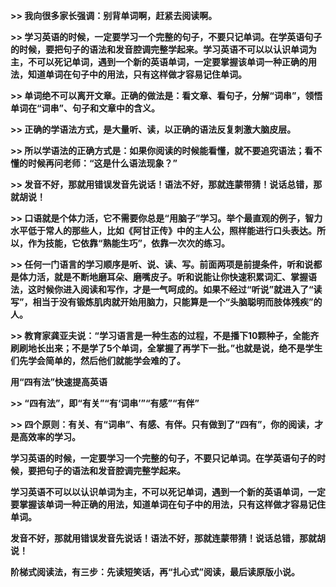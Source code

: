**>> 我向很多家长强调：别背单词啊，赶紧去阅读啊。**

**>> 学习英语的时候，一定要学习一个完整的句子，不要只记单词。在学英语句子的时候，要把句子的语法和发音腔调完整学起来。学习英语不可以以认识单词为主，不可以死记单词，遇到一个新的英语单词，一定要掌握该单词一种正确的用法，知道单词在句子中的用法，只有这样做才容易记住单词。**

**>> 单词绝不可以离开文章。正确的做法是：看文章、看句子，分解“词串”，领悟单词在“词串”、句子和文章中的含义。**

**>> 正确的学语法方式，是大量听、读，以正确的语法反复刺激大脑皮层。**

**>> 所以学语法的正确方式是：如果你阅读的时候能看懂，就不要追究语法；看不懂的时候再问老师：“这是什么语法现象？”**

**>> 发音不好，那就用错误发音先说话！语法不好，那就连蒙带猜！说话总错，那就胡说！**

**>> 口语就是个体力活，它不需要你总是“用脑子”学习。举个最直观的例子，智力水平低于常人的那些人，比如《阿甘正传》中的主人公，照样能进行口头表达。所以，作为技能，它依靠“熟能生巧”，依靠一次次的练习。**

**>> 任何一门语言的学习顺序是听、说、读、写。前面两项是前提条件，听和说都是体力活，就是不断地磨耳朵、磨嘴皮子。听和说能让你快速积累词汇、掌握语法，这时候你进入阅读和写作，才是一气呵成的。如果不经过“听说”就进入了“读写”，相当于没有锻炼肌肉就开始用脑力，只能算是一个“头脑聪明而肢体残疾”的人。**

**>> 教育家龚亚夫说：“学习语言是一种生态的过程，不是播下10颗种子，全能齐刷刷地长出来；不是学了5个单词，全掌握了再学下一批。”也就是说，绝不是学生们先学会简单的，然后他们就能学会难的了。**

**用“四有法”快速提高英语**

**>> “四有法”，即“有关”“有‘词串’”“有感”“有伴”**

**>> 四个原则：有关、有“词串”、有感、有伴。只有做到了“四有”，你的阅读，才是高效率的学习。**

**学习英语的时候，一定要学习一个完整的句子，不要只记单词。在学英语句子的时候，要把句子的语法和发音腔调完整学起来。**

**学习英语不可以以认识单词为主，不可以死记单词，遇到一个新的英语单词，一定要掌握该单词一种正确的用法，知道单词在句子中的用法，只有这样做才容易记住单词。**

**发音不好，那就用错误发音先说话！语法不好，那就连蒙带猜！说话总错，那就胡说！**

**阶梯式阅读法，有三步：先读短笑话，再“扎心式”阅读，最后读原版小说。**